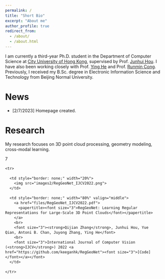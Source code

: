 ```yaml
---
permalink: /
title: "Short Bio"
excerpt: "About me"
author_profile: true
redirect_from: 
  - /about/
  - /about.html
---
```



I am currently a third-year Ph.D. student in the Department of Computer Science at [City University of Hong Kong](https://www.cityu.edu.hk/), supervised by Prof. [Junhui Hou](https://sites.google.com/site/junhuihoushomepage/). I have also been working closely with Prof. [Ying He](https://personal.ntu.edu.sg/yhe/) and Prof. [Runmin Cong](https://rmcong.github.io/). Previously, I received my B.Sc. degree in Electronic Information Science and Technology from Beijing Normal University.


News
======
* [2/7/2023] Homepage created.


Research
======
My research focuses on 3D point cloud processing, geometry modeling, cross-modal learning.

7

<table style="border: none;">
  <tbody>


    <tr>
    
      <td style="border: none;" width="20%">
        <img src="images2/RegGeoNet_IJCV2022.png">
      </td>
      
      <td style="border: none;" width="80%" valign="middle">
        <a href="files/RegGeoNet_IJCV2022.pdf">
          <papertitle><font size="3">RegGeoNet: Learning Regular Representations for Large-Scale 3D Point Clouds</font></papertitle>
        </a>
        <br>
        <font size="3"><strong>Qijian Zhang</strong>, Junhui Hou, Yue Qian, Antoni B. Chan, Juyong Zhang, Ying He</font>
        <br>
        <font size="3">International Journal of Computer Vision (<strong>IJCV</strong>) 2022 <a href="https://github.com/keeganhk/RegGeoNet"><font size="3">[Code]</font></a></font>
      </td>
      
    </tr>


  </tbody>
</table>


